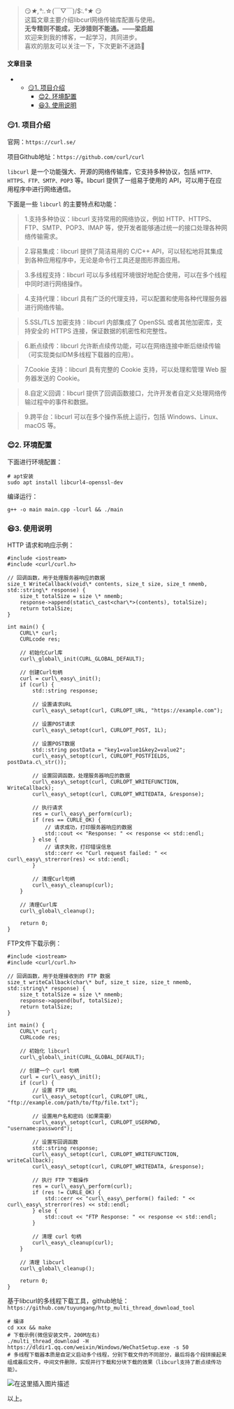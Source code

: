 







> 
> 😏*★,°*:.☆(￣▽￣)/$:*.°★* 😏  
>  这篇文章主要介绍libcurl网络传输库配置与使用。  
>  **无专精则不能成，无涉猎则不能通。——梁启超**  
>  欢迎来到我的博客，一起学习，共同进步。  
>  喜欢的朋友可以关注一下，下次更新不迷路🥞
> 
> 
> 




#### 文章目录


* + [:smirk:1. 项目介绍](#smirk1__7)
	+ [:blush:2. 环境配置](#blush2__33)
	+ [:satisfied:3. 使用说明](#satisfied3__45)




### 😏1. 项目介绍


官网：`https://curl.se/`


项目Github地址：`https://github.com/curl/curl`


`libcurl` 是一个功能强大、开源的网络传输库，它支持多种协议，包括 `HTTP、HTTPS、FTP、SMTP、POP3` 等。libcurl 提供了一组易于使用的 API，可以用于在应用程序中进行网络通信。


下面是一些 `libcurl` 的主要特点和功能：



> 
> 1.支持多种协议：libcurl 支持常用的网络协议，例如 HTTP、HTTPS、FTP、SMTP、POP3、IMAP 等，使开发者能够通过统一的接口处理各种网络传输需求。
> 
> 
> 



> 
> 2.容易集成：libcurl 提供了简洁易用的 C/C++ API，可以轻松地将其集成到各种应用程序中，无论是命令行工具还是图形界面应用。
> 
> 
> 



> 
> 3.多线程支持：libcurl 可以与多线程环境很好地配合使用，可以在多个线程中同时进行网络操作。
> 
> 
> 



> 
> 4.支持代理：libcurl 具有广泛的代理支持，可以配置和使用各种代理服务器进行网络传输。
> 
> 
> 



> 
> 5.SSL/TLS 加密支持：libcurl 内部集成了 OpenSSL 或者其他加密库，支持安全的 HTTPS 连接，保证数据的机密性和完整性。
> 
> 
> 



> 
> 6.断点续传：libcurl 允许断点续传功能，可以在网络连接中断后继续传输（可实现类似IDM多线程下载器的应用）。
> 
> 
> 



> 
> 7.Cookie 支持：libcurl 具有完整的 Cookie 支持，可以处理和管理 Web 服务器发送的 Cookie。
> 
> 
> 



> 
> 8.自定义回调：libcurl 提供了回调函数接口，允许开发者自定义处理网络传输过程中的事件和数据。
> 
> 
> 



> 
> 9.跨平台：libcurl 可以在多个操作系统上运行，包括 Windows、Linux、macOS 等。
> 
> 
> 


### 😊2. 环境配置


下面进行环境配置：



```
# apt安装
sudo apt install libcurl4-openssl-dev

```

编译运行：



```
g++ -o main main.cpp -lcurl && ./main

```

### 😆3. 使用说明


HTTP 请求和响应示例：



```
#include <iostream>
#include <curl/curl.h>

// 回调函数，用于处理服务器响应的数据
size_t WriteCallback(void\* contents, size_t size, size_t nmemb, std::string\* response) {
    size_t totalSize = size \* nmemb;
    response->append(static\_cast<char\*>(contents), totalSize);
    return totalSize;
}

int main() {
    CURL\* curl;
    CURLcode res;

    // 初始化Curl库
    curl\_global\_init(CURL_GLOBAL_DEFAULT);

    // 创建Curl句柄
    curl = curl\_easy\_init();
    if (curl) {
        std::string response;

        // 设置请求URL
        curl\_easy\_setopt(curl, CURLOPT_URL, "https://example.com");

        // 设置POST请求
        curl\_easy\_setopt(curl, CURLOPT_POST, 1L);

        // 设置POST数据
        std::string postData = "key1=value1&key2=value2";
        curl\_easy\_setopt(curl, CURLOPT_POSTFIELDS, postData.c\_str());

        // 设置回调函数，处理服务器响应的数据
        curl\_easy\_setopt(curl, CURLOPT_WRITEFUNCTION, WriteCallback);
        curl\_easy\_setopt(curl, CURLOPT_WRITEDATA, &response);

        // 执行请求
        res = curl\_easy\_perform(curl);
        if (res == CURLE_OK) {
            // 请求成功，打印服务器响应的数据
            std::cout << "Response: " << response << std::endl;
        } else {
            // 请求失败，打印错误信息
            std::cerr << "Curl request failed: " << curl\_easy\_strerror(res) << std::endl;
        }

        // 清理Curl句柄
        curl\_easy\_cleanup(curl);
    }

    // 清理Curl库
    curl\_global\_cleanup();

    return 0;
}

```

FTP文件下载示例：



```
#include <iostream>
#include <curl/curl.h>

// 回调函数，用于处理接收到的 FTP 数据
size_t writeCallback(char\* buf, size_t size, size_t nmemb, std::string\* response) {
    size_t totalSize = size \* nmemb;
    response->append(buf, totalSize);
    return totalSize;
}

int main() {
    CURL\* curl;
    CURLcode res;

    // 初始化 libcurl
    curl\_global\_init(CURL_GLOBAL_DEFAULT);

    // 创建一个 curl 句柄
    curl = curl\_easy\_init();
    if (curl) {
        // 设置 FTP URL
        curl\_easy\_setopt(curl, CURLOPT_URL, "ftp://example.com/path/to/ftp/file.txt");

        // 设置用户名和密码（如果需要）
        curl\_easy\_setopt(curl, CURLOPT_USERPWD, "username:password");

        // 设置写回调函数
        std::string response;
        curl\_easy\_setopt(curl, CURLOPT_WRITEFUNCTION, writeCallback);
        curl\_easy\_setopt(curl, CURLOPT_WRITEDATA, &response);

        // 执行 FTP 下载操作
        res = curl\_easy\_perform(curl);
        if (res != CURLE_OK) {
            std::cerr << "curl\_easy\_perform() failed: " << curl\_easy\_strerror(res) << std::endl;
        } else {
            std::cout << "FTP Response: " << response << std::endl;
        }

        // 清理 curl 句柄
        curl\_easy\_cleanup(curl);
    }

    // 清理 libcurl
    curl\_global\_cleanup();

    return 0;
}

```

基于libcurl的多线程下载工具，github地址：`https://github.com/tuyungang/http_multi_thread_download_tool`



```
# 编译
cd xxx && make
# 下载示例(微信安装文件，200M左右)
./multi_thread_download -H https://dldir1.qq.com/weixin/Windows/WeChatSetup.exe -s 50
# 多线程下载器本质是自定义启动多个线程，分别下载文件的不同部分，最后将各个段拼接起来组成最后文件，中间文件删除，实现并行下载和分块下载的效果（libcurl支持了断点续传功能）。

```

![在这里插入图片描述](https://img-blog.csdnimg.cn/6cbcd6c17cec4dba9bb3c0f895f02fa2.png)


以上。





